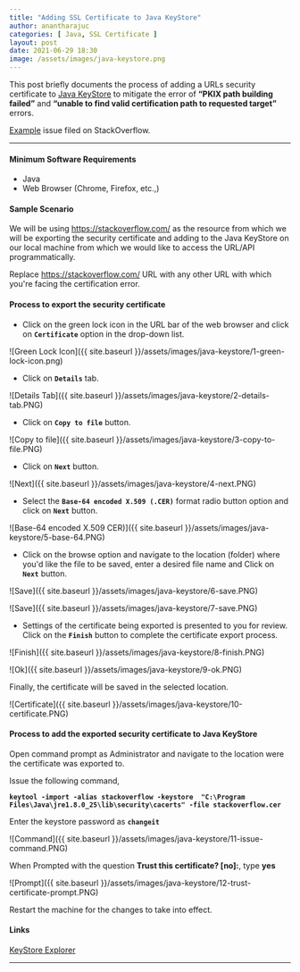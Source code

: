 ```yaml
---
title: "Adding SSL Certificate to Java KeyStore"
author: anantharajuc
categories: [ Java, SSL Certificate ]
layout: post
date: 2021-06-29 18:30
image: /assets/images/java-keystore.png
---
```


This post briefly documents the process of adding a URLs security certificate to [Java KeyStore](https://en.wikipedia.org/wiki/Java_KeyStore) to mitigate the error of **“PKIX path building failed”** and **“unable to find valid certification path to requested target”** errors.

[Example](https://stackoverflow.com/questions/21076179/pkix-path-building-failed-and-unable-to-find-valid-certification-path-to-requ) issue filed on StackOverflow.

---

#### Minimum Software Requirements

- Java
- Web Browser (Chrome, Firefox, etc.,)

#### Sample Scenario

We will be using https://stackoverflow.com/ as the resource from which we will be exporting the security certificate and adding to the Java KeyStore on our local machine from which we would like to access the URL/API programmatically.

Replace https://stackoverflow.com/ URL with any other URL with which you're facing the certification error.

#### Process to export the security certificate

-	Click on the green lock icon in the URL bar of the web browser and click on **`Certificate`** option in the drop-down list.

![Green Lock Icon]({{ site.baseurl }}/assets/images/java-keystore/1-green-lock-icon.png)  

-	Click on  **`Details`** tab.

![Details Tab]({{ site.baseurl }}/assets/images/java-keystore/2-details-tab.PNG)  

-	Click on **`Copy to file`** button. 

![Copy to file]({{ site.baseurl }}/assets/images/java-keystore/3-copy-to-file.PNG)  

-	Click on **`Next`** button.

![Next]({{ site.baseurl }}/assets/images/java-keystore/4-next.PNG)  

-	Select the **`Base-64 encoded X.509 (.CER)`** format radio button option and click on **`Next`** button.

![Base-64 encoded X.509 CER)]({{ site.baseurl }}/assets/images/java-keystore/5-base-64.PNG)  

-	Click on the browse option and navigate to the location (folder) where you'd like the file to be saved, enter a desired file name and Click on **`Next`** button.

![Save]({{ site.baseurl }}/assets/images/java-keystore/6-save.PNG)  

![Save]({{ site.baseurl }}/assets/images/java-keystore/7-save.PNG)  

-	Settings of the certificate being exported is presented to you for review. Click on the **`Finish`** button to complete the certificate export process.

![Finish]({{ site.baseurl }}/assets/images/java-keystore/8-finish.PNG)  

![Ok]({{ site.baseurl }}/assets/images/java-keystore/9-ok.PNG)  

Finally, the certificate will be saved in the selected location.

![Certificate]({{ site.baseurl }}/assets/images/java-keystore/10-certificate.PNG)  

#### Process to add the exported security certificate to Java KeyStore

Open command prompt as Administrator and navigate to the location were the certificate was exported to.

Issue the following command, 

**`keytool -import -alias stackoverflow -keystore  "C:\Program Files\Java\jre1.8.0_25\lib\security\cacerts" -file stackoverflow.cer`**

Enter the keystore password as **`changeit`**

![Command]({{ site.baseurl }}/assets/images/java-keystore/11-issue-command.PNG)  

When Prompted with the question **Trust this certificate? [no]:**, type **yes** 

![Prompt]({{ site.baseurl }}/assets/images/java-keystore/12-trust-certificate-prompt.PNG)  

Restart the machine for the changes to take into effect.

#### Links

[KeyStore Explorer](https://keystore-explorer.org/index.html)

---